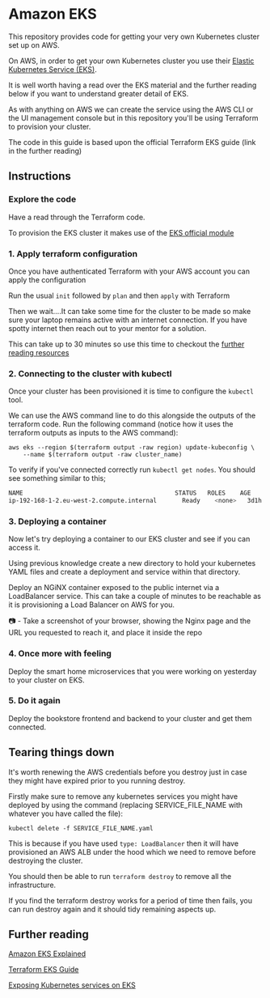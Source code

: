 # Amazon EKS

This repository provides code for getting your very own Kubernetes cluster set up on AWS.

On AWS, in order to get your own Kubernetes cluster you use their [Elastic Kubernetes Service (EKS)](https://aws.amazon.com/eks/).

It is well worth having a read over the EKS material and the further reading below if you want to understand greater detail of EKS.

As with anything on AWS we can create the service using the AWS CLI or the UI management console but in this repository you'll be using Terraform to provision your cluster.

The code in this guide is based upon the official Terraform EKS guide (link in the further reading)

## Instructions

### Explore the code

Have a read through the Terraform code.

To provision the EKS cluster it makes use of the [EKS official module](https://registry.terraform.io/modules/terraform-aws-modules/eks/aws/latest)

### 1. Apply terraform configuration

Once you have authenticated Terraform with your AWS account you can apply the configuration

Run the usual `init` followed by `plan` and then `apply` with Terraform

Then we wait....It can take some time for the cluster to be made so make sure your laptop remains active with an internet connection. If you have spotty internet then reach out to your mentor for a solution.

This can take up to 30 minutes so use this time to checkout the [further reading resources](#further-reading)

### 2. Connecting to the cluster with kubectl

Once your cluster has been provisioned it is time to configure the `kubectl` tool.

We can use the AWS command line to do this alongside the outputs of the terraform code. Run the following command (notice how it uses the terraform outputs as inputs to the AWS command):

```
aws eks --region $(terraform output -raw region) update-kubeconfig \
    --name $(terraform output -raw cluster_name)
```

To verify if you've connected correctly run `kubectl get nodes`. You should see something similar to this;

```bash
NAME                                          STATUS   ROLES    AGE    VERSION
ip-192-168-1-2.eu-west-2.compute.internal       Ready    <none>   3d1h   v1.21.4-eks-xxxxxxxx
```

### 3. Deploying a container

Now let's try deploying a container to our EKS cluster and see if you can access it.

Using previous knowledge create a new directory to hold your kubernetes YAML files and create a deployment and service within that directory.

Deploy an NGiNX container exposed to the public internet via a LoadBalancer service. This can take a couple of minutes to be reachable as it is provisioning a Load Balancer on AWS for you.

📷 - Take a screenshot of your browser, showing the Nginx page and the URL you requested to reach it, and place it inside the repo

### 4. Once more with feeling

Deploy the smart home microservices that you were working on yesterday to your cluster on EKS.

### 5. Do it again

Deploy the bookstore frontend and backend to your cluster and get them connected.

## Tearing things down

It's worth renewing the AWS credentials before you destroy just in case they might have expired prior to you running destroy.

Firstly make sure to remove any kubernetes services you might have deployed by using the command (replacing SERVICE_FILE_NAME with whatever you have called the file):

```
kubectl delete -f SERVICE_FILE_NAME.yaml
```

This is because if you have used `type: LoadBalancer` then it will have provisioned an AWS ALB under the hood which we need to remove before destroying the cluster.

You should then be able to run `terraform destroy` to remove all the infrastructure.

If you find the terraform destroy works for a period of time then fails, you can run destroy again and it should tidy remaining aspects up.

## Further reading

[Amazon EKS Explained](https://www.youtube.com/watch?v=E956xeOt050)

[Terraform EKS Guide](https://developer.hashicorp.com/terraform/tutorials/kubernetes/eks)

[Exposing Kubernetes services on EKS](https://aws.amazon.com/blogs/containers/exposing-kubernetes-applications-part-1-service-and-ingress-resources/)
